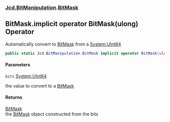 ### [Jcd.BitManipulation](Jcd.BitManipulation.md 'Jcd.BitManipulation').[BitMask](Jcd.BitManipulation.BitMask.md 'Jcd.BitManipulation.BitMask')

## BitMask.implicit operator BitMask(ulong) Operator

Automatically convert to [BitMask](Jcd.BitManipulation.BitMask.md 'Jcd.BitManipulation.BitMask') from
a [System.UInt64](https://docs.microsoft.com/en-us/dotnet/api/System.UInt64 'System.UInt64')

```csharp
public static Jcd.BitManipulation.BitMask implicit operator BitMask(ulong bits);
```

#### Parameters

<a name='Jcd.BitManipulation.BitMask.op_ImplicitJcd.BitManipulation.BitMask(ulong).bits'></a>

`bits` [System.UInt64](https://docs.microsoft.com/en-us/dotnet/api/System.UInt64 'System.UInt64')

the value to convert to a [BitMask](Jcd.BitManipulation.BitMask.md 'Jcd.BitManipulation.BitMask')

#### Returns

[BitMask](Jcd.BitManipulation.BitMask.md 'Jcd.BitManipulation.BitMask')  
the [BitMask](Jcd.BitManipulation.BitMask.md 'Jcd.BitManipulation.BitMask') object constructed from the bits